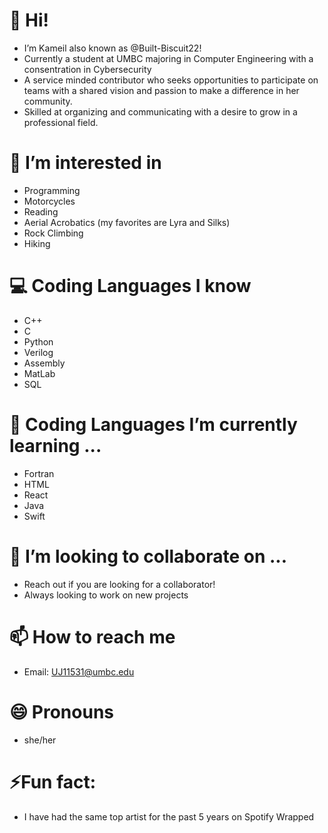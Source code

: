 # 👋 Hi!
- I’m Kameil also known as @Built-Biscuit22!
- Currently a student at UMBC majoring in Computer Engineering with a consentration in Cybersecurity
- A service minded contributor who seeks opportunities to participate on teams with a shared vision and passion to make a difference in her community.
- Skilled at organizing and communicating with a desire to grow in a professional field.
# 👀 I’m interested in
- Programming
- Motorcycles
- Reading
- Aerial Acrobatics (my favorites are Lyra and Silks)
- Rock Climbing
- Hiking
# 💻 Coding Languages I know
- C++
- C
- Python
- Verilog
- Assembly
- MatLab
- SQL
# 🌱 Coding Languages I’m currently learning ...
- Fortran
- HTML
- React
- Java
- Swift
# 💞️ I’m looking to collaborate on ...
- Reach out if you are looking for a collaborator!
- Always looking to work on new projects
# 📫 How to reach me
- Email: UJ11531@umbc.edu
# 😄 Pronouns
- she/her
# ⚡Fun fact:
- I have had the same top artist for the past 5 years on Spotify Wrapped

<!---
Built-Biscuit22/Built-Biscuit22 is a ✨ special ✨ repository because its `README.md` (this file) appears on your GitHub profile.
You can click the Preview link to take a look at your changes.
--->
